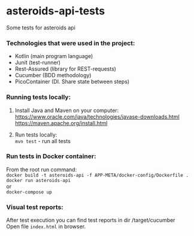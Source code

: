 # asteroids-api-tests
Some tests for asteroids api

### Technologies that were used in the project:
   * Kotlin (main program language)
   * Junit (test-runner)
   * Rest-Assured (library for REST-requests)
   * Cucumber (BDD methodology)
   * PicoContainer (DI. Share state between steps)
   
### Running tests locally:
1. Install Java and Maven on your computer: <br/>
https://www.oracle.com/java/technologies/javase-downloads.html <br/>
https://maven.apache.org/install.html

2. Run tests locally:<br />
```mvn test``` - run all tests <br/>

### Run tests in Docker container: 
From the root run command: <br/>
```docker build -t asteroids-api -f APP-META/docker-config/Dockerfile .``` <br/>
```docker run asteroids-api```<br/>
or <br/>
```docker-compose up```

### Visual test reports: 
 After test execution you can find test reports in dir /target/cucumber <br/>
 Open file ```index.html``` in browser.
